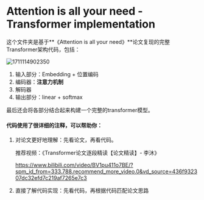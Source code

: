 # Attention is all your need - Transformer implementation

这个文件夹是基于**《Attention is all your need》**论文复现的完整Transformer架构代码，包括：

![1711114902350](C:\Users\HP\AppData\Roaming\Typora\typora-user-images\1711114902350.png)

1. 输入部分：Embedding + 位置编码
2. 编码器：**注意力机制**
3. 解码器
4. 输出部分：linear + softmax

最后还会将各部分结合起来构建一个完整的transformer模型。



#### 代码使用了很详细的注释，可以帮助你：

1. 对论文更好地理解：先看论文，再看代码。

   推荐视频：《Transformer论文逐段精读【论文精读】- 李沐》

   https://www.bilibili.com/video/BV1pu411o7BE/?spm_id_from=333.788.recommend_more_video.0&vd_source=436f932307dc32efd7c219af7265e7c3

   

2. 直接了解代码实现：先看代码，再根据代码匹配论文思路